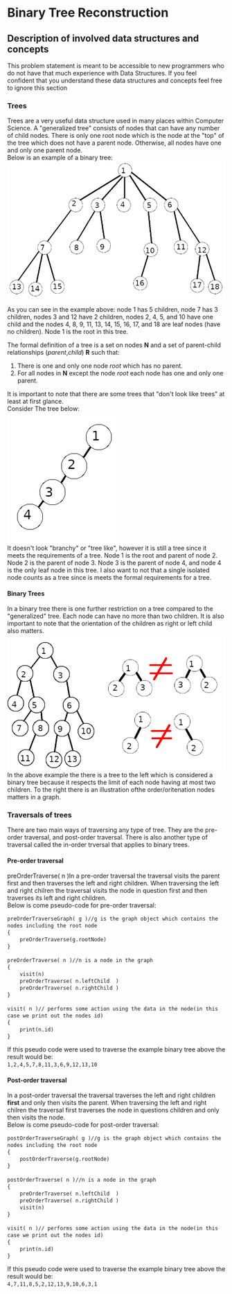 # Binary Tree Reconstruction

## Description of involved data structures and concepts
This problem statement is meant to be accessible to new programmers who do not have that much experience with Data Structures.  If you feel confident that you understand these data structures and concepts feel free to ignore this section

### Trees
Trees are a very useful data structure used in many places within Computer Science.  A "generalized tree" consists of nodes that can have any number of child nodes. There is only one root node which is the node at the "top" of the tree which does not have a parent node.  Otherwise, all nodes have one and only one parent node.  
Below is an example of a binary tree:  
![generalized tree example](img/gen_tree.png)  

As you can see in the example above: node 1 has 5 children, node 7 has 3 children, nodes 3 and 12 have 2 children,  nodes 2, 4, 5, and 10 have one child and the nodes 4, 8, 9, 11, 13, 14, 15, 16, 17, and 18 are leaf nodes (have no children).  Node 1 is the root in this tree.  

The formal definition of a tree is a set on nodes **N** and a set of parent-child relationships (*parent*,*child*) **R** such that: 
1) There is one and only one node *root* which has no parent.
2) For all nodes in **N** except the node *root* each node has one and only one parent.

It is important to note that there are some trees that "don't look like trees" at least at first glance.  
Consider The tree below:  
![linear tree example](img/line_tree.png)  
It doesn't look "branchy" or "tree like", however it is still a tree since it meets the requirements of a tree.  Node 1 is the root and parent of node 2. Node 2 is the parent of node 3.  Node 3 is the parent of node 4, and node 4 is the only leaf node in this tree.  I also want to not that a single isolated node counts as a tree since is meets the formal requirements for a tree.

#### Binary Trees
In a binary tree there is one further restriction on a tree compared to the "generalized" tree.  Each node can have no more than two children.  It is also important to note that the orientation of the children as right or left child also matters.  
![binary tree and node example](img/bin_tree.png)  
In the above example the there is a tree to the left which is considered a binary tree because it respects the limit of each node having at most two children.  To the right there is an illustration ofthe order/oritenation nodes matters in a graph.

### Traversals of trees
There are two main ways of traversing any type of tree.  They are the pre-order traversal, and post-order traversal.  There is also another type of traversal called the in-order trversal that applies to binary trees.
#### Pre-order traversal
preOrderTraverse( n )In a pre-order traversal the traversal visits the parent first and then traverses the left and right children.  When traversing the left and right chilren the traversal visits the node in question first and then traverses its left and right children.  
Below is come pseudo-code for pre-order traversal:  
```
preOrderTraverseGraph( g )//g is the graph object which contains the nodes including the root node
{
	preOrderTraverse(g.rootNode)
}

preOrderTraverse( n )//n is a node in the graph
{
	visit(n)
	preOrderTraverse( n.leftChild  )
	preOrderTraverse( n.rightChild )
}

visit( n )// performs some action using the data in the node(in this case we print out the nodes id)
{
	print(n.id)
}
```
If this pseudo code were used to traverse the example binary tree above the result would be:  
```1,2,4,5,7,8,11,3,6,9,12,13,10```

#### Post-order traversal
In a post-order traversal the traversal traverses the left and right children **first** and only then visits the parent.  When traversing the left and right chilren the traversal first traverses the node in questions children and only then visits the node.  
Below is come pseudo-code for post-order traversal:  
```
postOrderTraverseGraph( g )//g is the graph object which contains the nodes including the root node
{
	postOrderTraverse(g.rootNode)
}

postOrderTraverse( n )//n is a node in the graph
{
	preOrderTraverse( n.leftChild  )
	preOrderTraverse( n.rightChild )
	visit(n)
}

visit( n )// performs some action using the data in the node(in this case we print out the nodes id)
{
	print(n.id)
}
```
If this pseudo code were used to traverse the example binary tree above the result would be:  
```4,7,11,8,5,2,12,13,9,10,6,3,1```








